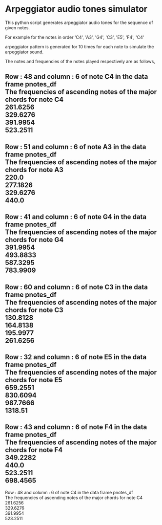 # Arpeggiator audio tones simulator

This python script generates arpeggiator audio tones for the sequence of given notes.

For example for the notes in order 'C4', 'A3', 'G4', 'C3', 'E5', 'F4', 'C4' 

arpeggiator pattern is generated for 10 times for each note to simulate the arpeggiator sound. 

The notes and frequencies of the notes played respectively are as follows,

Row : 48 and column : 6  of note C4 in the data frame pnotes_df\
The frequencies of ascending notes of the major chords for note C4\
261.6256\
329.6276\
391.9954\
523.2511
---
Row : 51 and column : 6  of note A3 in the data frame pnotes_df\
The frequencies of ascending notes of the major chords for note A3\
220.0\
277.1826\
329.6276\
440.0
---
Row : 41 and column : 6  of note G4 in the data frame pnotes_df\
The frequencies of ascending notes of the major chords for note G4\
391.9954\
493.8833\
587.3295\
783.9909
---
Row : 60 and column : 6  of note C3 in the data frame pnotes_df\
The frequencies of ascending notes of the major chords for note C3\
130.8128\
164.8138\
195.9977\
261.6256
---
Row : 32 and column : 6  of note E5 in the data frame pnotes_df\
The frequencies of ascending notes of the major chords for note E5\
659.2551\
830.6094\
987.7666\
1318.51
---
Row : 43 and column : 6  of note F4 in the data frame pnotes_df\
The frequencies of ascending notes of the major chords for note F4\
349.2282\
440.0\
523.2511\
698.4565
---
Row : 48 and column : 6  of note C4 in the data frame pnotes_df\
The frequencies of ascending notes of the major chords for note C4\
261.6256\
329.6276\
391.9954\
523.2511

